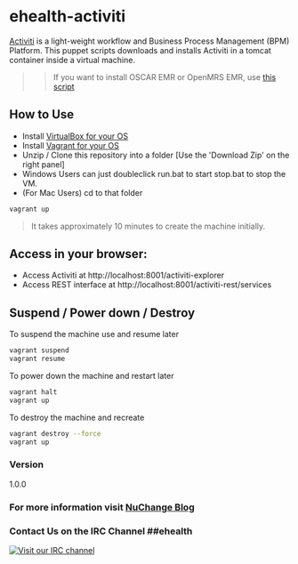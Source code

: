 # ehealth-activiti
[Activiti](http://activiti.org/) is a light-weight workflow and Business Process Management (BPM) Platform. This puppet scripts downloads and installs Activiti in a tomcat container inside a virtual machine.

>> If you want to install OSCAR EMR or OpenMRS EMR, use [this script](https://github.com/E-Health/vagrant-ehealth)

## How to Use
- Install [VirtualBox for your OS](https://www.virtualbox.org/)
- Install [Vagrant for your OS](https://www.vagrantup.com/)
- Unzip / Clone this repository into a folder [Use the 'Download Zip' on the right panel]
- Windows Users can just doubleclick run.bat to start stop.bat to stop the VM.
- (For Mac Users) cd to that folder

```sh
vagrant up
```

> It takes approximately 10 minutes to create the machine initially.

## Access in your browser:
- Access Activiti at http://localhost:8001/activiti-explorer 
- Access REST interface at http://localhost:8001/activiti-rest/services

## Suspend / Power down / Destroy
To suspend the machine use and resume later
```sh
vagrant suspend
vagrant resume
```
To power down the machine and restart later
```sh
vagrant halt
vagrant up
```
To destroy the machine and recreate
```sh
vagrant destroy --force
vagrant up
```

### Version
1.0.0

### For more information visit [NuChange Blog](http://nuchange.ca)

### Contact Us on the IRC Channel ##ehealth 
[![Visit our IRC channel](https://kiwiirc.com/buttons/irc.freenode.net/ehealth.png)](https://kiwiirc.com/client/irc.freenode.net/?nick=nuchange|?##ehealth)



